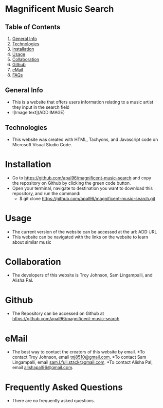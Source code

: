 # Magnificent Music Search


## Table of Contents
1. [General Info](#general-info)
2. [Technologies](#technologies)
3. [Installation](#installation)
4. [Usage](#usage)
5. [Collaboration](#collaboration)
6. [Github](#github)
7. [eMail](#email)
8. [FAQs](#faqs)

## General Info
* This is a website that offers users information relating to a music artist they input in the search field
* ![Image text](ADD IMAGE)

## Technologies
* This website was created with HTML, Tachyons, and Javascript code on Microsoft Visual Studio Code.

# Installation
* Go to https://github.com/apal96/magnificent-music-search and copy the repository on Github by clicking the green code button.
* Open your terminal, navigate to destination you want to download this repository, and run the command:
    * $ git clone https://github.com/apal96/magnificent-music-search.git

# Usage
* The current version of the website can be accessed at the url: ADD URL
* This website can be navigated with the links on the website to learn about similar music

# Collaboration
* The developers of this website is Troy Johnson, Sam Lingampalli, and Alisha Pal.

# Github
* The Repository can be accessed on Github at https://github.com/apal96/magnificent-music-search

# eMail
* The best way to contact the creators of this website by email. 
*To contact Troy Johnson, email tnj8510@gmail.com.
*To contact Sam Lingampalli, email sam.l.full.stack@gmail.com.
*To contact Alisha Pal, email alishapal96@gmail.com.

# Frequently Asked Questions
* There are no frequently asked questions.
